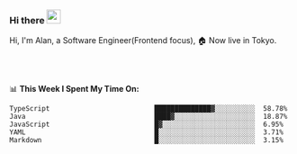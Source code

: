 ### Hi there <img src="https://media.giphy.com/media/hvRJCLFzcasrR4ia7z/giphy.gif" width="25px">

<!-- ![visitors](https://visitor-badge.glitch.me/badge?page_id=dislfyer.dislfyer) -->

Hi, I'm Alan, a Software Engineer(Frontend focus), 🏠 Now live in Tokyo.

<br/>
<br/>

📊 **This Week I Spent My Time On:**


<!--START_SECTION:waka-->

```text
TypeScript                          ██████████████▓░░░░░░░░░░  58.78%
Java                                ████▓░░░░░░░░░░░░░░░░░░░░  18.87%
JavaScript                          █▓░░░░░░░░░░░░░░░░░░░░░░░  6.95%
YAML                                █░░░░░░░░░░░░░░░░░░░░░░░░  3.71%
Markdown                            █░░░░░░░░░░░░░░░░░░░░░░░░  3.15%
```

<!--END_SECTION:waka-->

<!--
**About Me:**
 -->
